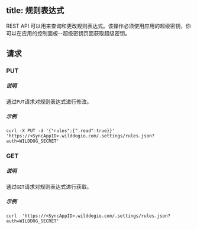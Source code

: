 title: 规则表达式
---
REST API 可以用来查询和更改规则表达式。该操作必须使用应用的超级密钥，你可以在应用的控制面板--超级密钥页面获取超级密钥。

## 请求

### PUT

##### 说明


通过`PUT`请求对规则表达式进行修改。


##### 示例


```
curl -X PUT -d '{"rules":{".read":true}}' 'https://<SyncAppID>.wilddogio.com/.settings/rules.json?auth=WILDDOG_SECRET'

```

### GET

##### 说明


通过`GET`请求对规则表达式进行获取。


##### 示例
```
curl  'https://<SyncAppID>.wilddogio.com/.settings/rules.json?auth=WILDDOG_SECRET'

```
